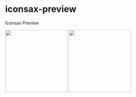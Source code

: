 # iconsax-preview
Iconsax Preview

<img src="https://user-images.githubusercontent.com/48115957/149883328-3fd0571a-9184-48ff-aa15-27890ea8f05b.png" width="200"> <img src="https://user-images.githubusercontent.com/48115957/149884012-60faded5-3193-4393-a1c5-9d810a480d2e.png" width="200">
